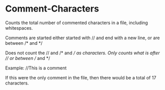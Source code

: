 # Comment-Characters
Counts the total number of commented characters in a file, including whitespaces.

Comments are started either started with // and end with a new line, or are between /* and */

Does not count the // and /* and */ as characters. Only counts what is after // or between /* and */

Example: //This is a comment

If this were the only comment in the file, then there would be a total of 17 characters.
